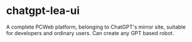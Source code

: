 # chatgpt-lea-ui
A complete PCWeb platform, belonging to ChatGPT's mirror site, suitable for developers and ordinary users. Can create any GPT based robot.
